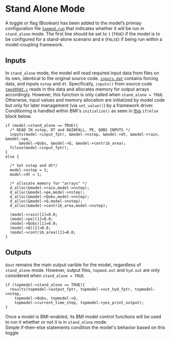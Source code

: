 # Stand Alone Mode

A toggle or flag (Boolean) has been added to the model’s primiay configuration file [`topmod.run`](./data/topmod.run) that indicates whether it will be run in `stand_alone` mode. 
The first line should be set to `1` (`TRUE`) if the model is to be configured for a stand-alone scenario and `0` (`FALSE`) if being run within a model-coupling framework.

## Inputs
In `stand_alone` mode, the model will read required input data from files on its own, identical to the original source code.
[`inputs.dat`](../data/inputs.dat) contains forcing data, and inputs `nstep` and `dt`.
Specifically, `inputs()` from source code [`tmod9502.c`](../refs/original_code_c) reads in this data and allocates memory for output arrays accordingly. 
However, this function is only called when `stand_alone = TRUE`.
Otherwise, input values and memory allocation are initialized by model code but only for later management (via `set_value()`) by a framework driver.
Conditioning is handled within BMI's `initialize()` as seen in [this](../src/bmi_topmodel.c#L245) `if/else` block below.
```
if (model->stand_alone == TRUE){
  /* READ IN nstep, DT and RAINFALL, PE, QOBS INPUTS */
  inputs(model->input_fptr, &model->nstep, &model->dt, &model->rain, &model->pe, 
      &model->Qobs, &model->Q, &model->contrib_area);
  fclose(model->input_fptr);
}
else {

  /* Set nstep and dt*/
  model->nstep = 1;
  model->dt = 1;

  /* allocate memory for "arrays" */
  d_alloc(&model->rain,model->nstep);
  d_alloc(&model->pe,model->nstep);
  d_alloc(&model->Qobs,model->nstep);   
  d_alloc(&model->Q,model->nstep);
  d_alloc(&model->contrib_area,model->nstep);

  (model->rain)[1]=0.0;
  (model->pe)[1]=0.0;
  (model->Qobs)[1]=0.0;
  (model->Q)[1]=0.0;
  (model->contrib_area)[1]=0.0;
}
```
  
## Outputs
`Qout` remains the main output varible for the model, regardless of `stand_alone` mode.
However, output files, `topmod.out` and `hyd.out` are only considered when `stand_alone = TRUE`.
```
if (topmodel->stand_alone == TRUE){
  results(topmodel->output_fptr, topmodel->out_hyd_fptr, topmodel->nstep, 
    topmodel->Qobs, topmodel->Q, 
    topmodel->current_time_step, topmodel->yes_print_output);
}
```

Once a model is BMI-enabled, its BMI model control functions will be used to run it whether or not it is in `stand_alone` mode.  
Simple if-then-else statements condition the model's behavior based on this toggle
